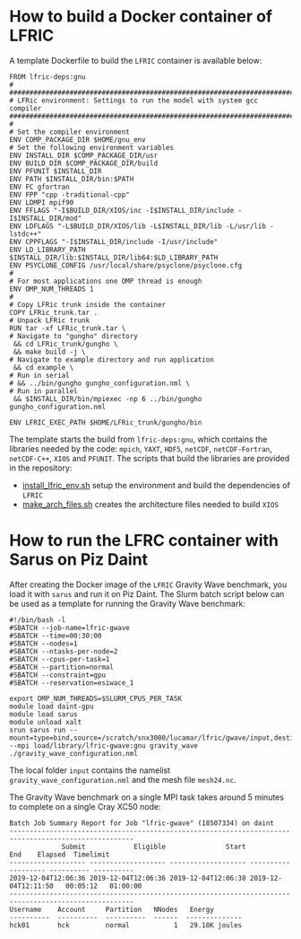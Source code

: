 # How to build a Docker container of LFRIC

A template Dockerfile to build the `LFRIC` container is available below:
```
FROM lfric-deps:gnu
#
################################################################################
# LFRic environment: Settings to run the model with system gcc compiler
################################################################################
#
# Set the compiler environment
ENV COMP_PACKAGE_DIR $HOME/gnu_env
# Set the following environment variables
ENV INSTALL_DIR $COMP_PACKAGE_DIR/usr
ENV BUILD_DIR $COMP_PACKAGE_DIR/build
ENV PFUNIT $INSTALL_DIR
ENV PATH $INSTALL_DIR/bin:$PATH
ENV FC gfortran
ENV FPP "cpp -traditional-cpp"
ENV LDMPI mpif90
ENV FFLAGS "-I$BUILD_DIR/XIOS/inc -I$INSTALL_DIR/include -I$INSTALL_DIR/mod"
ENV LDFLAGS "-L$BUILD_DIR/XIOS/lib -L$INSTALL_DIR/lib -L/usr/lib -lstdc++"
ENV CPPFLAGS "-I$INSTALL_DIR/include -I/usr/include"
ENV LD_LIBRARY_PATH $INSTALL_DIR/lib:$INSTALL_DIR/lib64:$LD_LIBRARY_PATH
ENV PSYCLONE_CONFIG /usr/local/share/psyclone/psyclone.cfg
#
# For most applications one OMP thread is enough
ENV OMP_NUM_THREADS 1
#
# Copy LFRic trunk inside the container
COPY LFRic_trunk.tar .
# Unpack LFRic trunk
RUN tar -xf LFRic_trunk.tar \
# Navigate to "gungho" directory
 && cd LFRic_trunk/gungho \
 && make build -j \
# Navigate to example directory and run application
 && cd example \
# Run in serial
# && ../bin/gungho gungho_configuration.nml \
# Run in parallel
 && $INSTALL_DIR/bin/mpiexec -np 6 ../bin/gungho gungho_configuration.nml

ENV LFRIC_EXEC_PATH $HOME/LFRic_trunk/gungho/bin
``` 
The template starts the build from `lfric-deps:gnu`, which contains the libraries needed by the code: `mpich`, `YAXT`, `HDF5`, `netCDF`, `netCDF-Fortran`, `netCDF-C++`, `XIOS` and `PFUNIT`. The scripts that build the libraries are provided in the repository: 
- [install_lfric_env.sh](https://github.com/eth-cscs/ContainerHackathon/blob/master/LFRIC/docker/install_lfric_env.sh) setup the environment and build the dependencies of `LFRIC`
- [make_arch_files.sh](https://github.com/eth-cscs/ContainerHackathon/blob/master/LFRIC/docker/make_arch_files.sh) creates the architecture files needed to build `XIOS`

# How to run the LFRC container with Sarus on Piz Daint

After creating the Docker image of the `LFRIC` Gravity Wave benchmark, you load it with `sarus` and run it on Piz Daint. The Slurm batch script below can be used as a template for running the Gravity Wave benchmark:
```
#!/bin/bash -l
#SBATCH --job-name=lfric-gwave
#SBATCH --time=00:30:00
#SBATCH --nodes=1
#SBATCH --ntasks-per-node=2
#SBATCH --cpus-per-task=1
#SBATCH --partition=normal
#SBATCH --constraint=gpu
#SBATCH --reservation=esiwace_1

export OMP_NUM_THREADS=$SLURM_CPUS_PER_TASK
module load daint-gpu
module load sarus
module unload xalt
srun sarus run --mount=type=bind,source=/scratch/snx3000/lucamar/lfric/gwave/input,destination=/usr/local/src/gwave --mpi load/library/lfric-gwave:gnu gravity_wave ./gravity_wave_configuration.nml
```
The local folder `input` contains the namelist `gravity_wave_configuration.nml` and the mesh file `mesh24.nc`.

The Gravity Wave benchmark on a single MPI task takes around 5 minutes to complete on a single Cray XC50 node:
```
Batch Job Summary Report for Job "lfric-gwave" (18507334) on daint
-----------------------------------------------------------------------------------------------------
             Submit            Eligible               Start                 End    Elapsed  Timelimit
------------------- ------------------- ------------------- ------------------- ---------- ----------
2019-12-04T12:06:36 2019-12-04T12:06:36 2019-12-04T12:06:38 2019-12-04T12:11:50   00:05:12   01:00:00
-----------------------------------------------------------------------------------------------------
Username    Account     Partition   NNodes   Energy
----------  ----------  ----------  ------  --------------
hck01       hck         normal           1   29.18K joules
```
